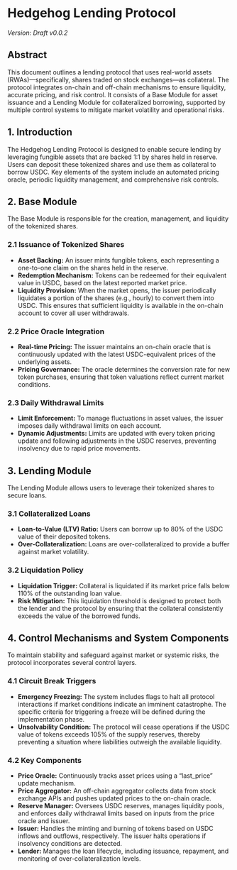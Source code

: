 # Hedgehog Lending Protocol

_Version: Draft v0.0.2_

## Abstract

This document outlines a lending protocol that uses real-world assets (RWAs)—specifically, shares traded on stock exchanges—as collateral. The protocol integrates on-chain and off-chain mechanisms to ensure liquidity, accurate pricing, and risk control. It consists of a Base Module for asset issuance and a Lending Module for collateralized borrowing, supported by multiple control systems to mitigate market volatility and operational risks.

## 1. Introduction

The Hedgehog Lending Protocol is designed to enable secure lending by leveraging fungible assets that are backed 1:1 by shares held in reserve. Users can deposit these tokenized shares and use them as collateral to borrow USDC. Key elements of the system include an automated pricing oracle, periodic liquidity management, and comprehensive risk controls.

## 2. Base Module

The Base Module is responsible for the creation, management, and liquidity of the tokenized shares.

### 2.1 Issuance of Tokenized Shares

- **Asset Backing:** An issuer mints fungible tokens, each representing a one-to-one claim on the shares held in the reserve.
- **Redemption Mechanism:** Tokens can be redeemed for their equivalent value in USDC, based on the latest reported market price.
- **Liquidity Provision:** When the market opens, the issuer periodically liquidates a portion of the shares (e.g., hourly) to convert them into USDC. This ensures that sufficient liquidity is available in the on-chain account to cover all user withdrawals.

### 2.2 Price Oracle Integration

- **Real-time Pricing:** The issuer maintains an on-chain oracle that is continuously updated with the latest USDC-equivalent prices of the underlying assets.
- **Pricing Governance:** The oracle determines the conversion rate for new token purchases, ensuring that token valuations reflect current market conditions.

### 2.3 Daily Withdrawal Limits

- **Limit Enforcement:** To manage fluctuations in asset values, the issuer imposes daily withdrawal limits on each account.
- **Dynamic Adjustments:** Limits are updated with every token pricing update and following adjustments in the USDC reserves, preventing insolvency due to rapid price movements.

## 3. Lending Module

The Lending Module allows users to leverage their tokenized shares to secure loans.

### 3.1 Collateralized Loans

- **Loan-to-Value (LTV) Ratio:** Users can borrow up to 80% of the USDC value of their deposited tokens.
- **Over-Collateralization:** Loans are over-collateralized to provide a buffer against market volatility.

### 3.2 Liquidation Policy

- **Liquidation Trigger:** Collateral is liquidated if its market price falls below 110% of the outstanding loan value.
- **Risk Mitigation:** This liquidation threshold is designed to protect both the lender and the protocol by ensuring that the collateral consistently exceeds the value of the borrowed funds.

## 4. Control Mechanisms and System Components

To maintain stability and safeguard against market or systemic risks, the protocol incorporates several control layers.

### 4.1 Circuit Break Triggers

- **Emergency Freezing:** The system includes flags to halt all protocol interactions if market conditions indicate an imminent catastrophe. The specific criteria for triggering a freeze will be defined during the implementation phase.
- **Unsolvability Condition:** The protocol will cease operations if the USDC value of tokens exceeds 105% of the supply reserves, thereby preventing a situation where liabilities outweigh the available liquidity.

### 4.2 Key Components

- **Price Oracle:** Continuously tracks asset prices using a “last_price” update mechanism.
- **Price Aggregator:** An off-chain aggregator collects data from stock exchange APIs and pushes updated prices to the on-chain oracle.
- **Reserve Manager:** Oversees USDC reserves, manages liquidity pools, and enforces daily withdrawal limits based on inputs from the price oracle and issuer.
- **Issuer:** Handles the minting and burning of tokens based on USDC inflows and outflows, respectively. The issuer halts operations if insolvency conditions are detected.
- **Lender:** Manages the loan lifecycle, including issuance, repayment, and monitoring of over-collateralization levels.